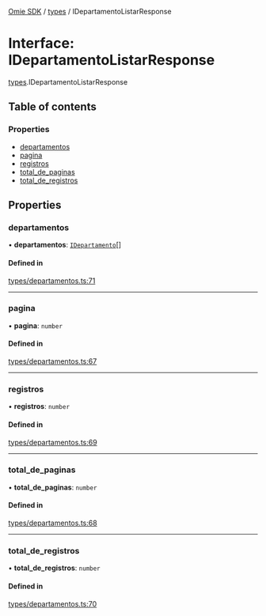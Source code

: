 [Omie SDK](../README.md) / [types](../modules/types.md) / IDepartamentoListarResponse

# Interface: IDepartamentoListarResponse

[types](../modules/types.md).IDepartamentoListarResponse

## Table of contents

### Properties

- [departamentos](types.IDepartamentoListarResponse.md#departamentos)
- [pagina](types.IDepartamentoListarResponse.md#pagina)
- [registros](types.IDepartamentoListarResponse.md#registros)
- [total\_de\_paginas](types.IDepartamentoListarResponse.md#total_de_paginas)
- [total\_de\_registros](types.IDepartamentoListarResponse.md#total_de_registros)

## Properties

### departamentos

• **departamentos**: [`IDepartamento`](types.IDepartamento.md)[]

#### Defined in

[types/departamentos.ts:71](https://github.com/lucas-bogos/omie-sdk/blob/96c014c/src/types/departamentos.ts#L71)

___

### pagina

• **pagina**: `number`

#### Defined in

[types/departamentos.ts:67](https://github.com/lucas-bogos/omie-sdk/blob/96c014c/src/types/departamentos.ts#L67)

___

### registros

• **registros**: `number`

#### Defined in

[types/departamentos.ts:69](https://github.com/lucas-bogos/omie-sdk/blob/96c014c/src/types/departamentos.ts#L69)

___

### total\_de\_paginas

• **total\_de\_paginas**: `number`

#### Defined in

[types/departamentos.ts:68](https://github.com/lucas-bogos/omie-sdk/blob/96c014c/src/types/departamentos.ts#L68)

___

### total\_de\_registros

• **total\_de\_registros**: `number`

#### Defined in

[types/departamentos.ts:70](https://github.com/lucas-bogos/omie-sdk/blob/96c014c/src/types/departamentos.ts#L70)
